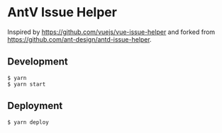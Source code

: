 # AntV Issue Helper

Inspired by https://github.com/vuejs/vue-issue-helper and forked from https://github.com/ant-design/antd-issue-helper.

## Development

```
$ yarn
$ yarn start
```

## Deployment

```
$ yarn deploy
```
